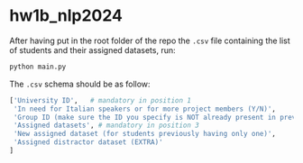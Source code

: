 # hw1b_nlp2024

After having put in the root folder of the repo the `.csv` file containing the list of students and their assigned datasets, run:

```bash
python main.py
```

The `.csv` schema should be as follow:
```python
['University ID',   # mandatory in position 1
 'In need for Italian speakers or for more project members (Y/N)',
 'Group ID (make sure the ID you specify is NOT already present in previous rows, unless the student belongs to the same group!)',
 'Assigned datasets', # mandatory in position 3
 'New assigned dataset (for students previously having only one)',
 'Assigned distractor dataset (EXTRA)'
]
```